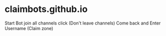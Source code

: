 # claimbots.github.io
Start Bot join all channels click (Don't leave channels) Come back and Enter Username (Claim zone)
